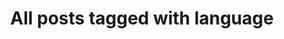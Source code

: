 ---
layout: tag
title: "All posts tagged with language"
permalink: /weblog/tags/language/
taxonomy: language
---